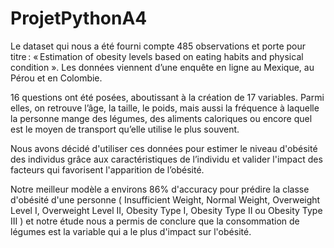 # ProjetPythonA4

Le dataset qui nous a été fourni compte 485 observations et porte pour titre : « Estimation of obesity levels based on eating habits and physical condition ».
Les données viennent d’une enquête en ligne au Mexique, au Pérou et en Colombie. 

16 questions ont été posées, aboutissant à la création de 17 variables. Parmi elles, on retrouve l’âge, la taille, le poids, mais aussi la fréquence à laquelle la personne mange des légumes, des aliments caloriques ou encore quel est le moyen de transport qu’elle utilise le plus souvent. 

Nous avons décidé d'utiliser ces données pour estimer le niveau d'obésité des individus grâce aux caractéristiques de l’individu et valider l'impact des facteurs qui favorisent l'apparition de l’obésité.

Notre meilleur modèle a environs 86% d'accuracy pour prédire la classe d'obésité d'une personne ( Insufficient Weight, Normal Weight, Overweight Level I, Overweight Level II, Obesity Type I, Obesity Type II ou Obesity Type III  ) et notre étude nous a permis de conclure que la consommation de légumes est la variable qui a le plus d'impact sur l'obésité.
